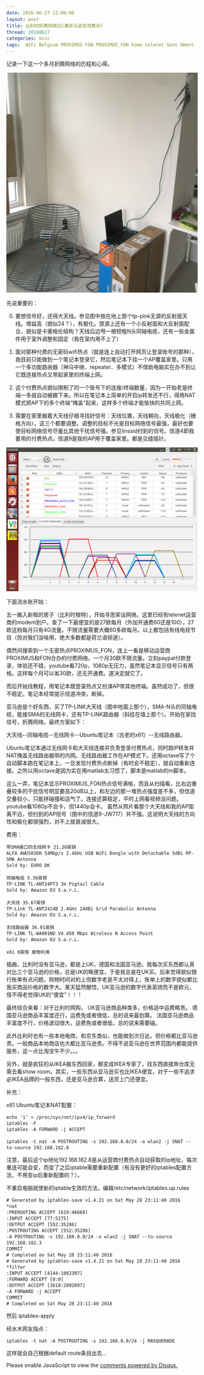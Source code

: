 ```yaml
---
date: 2016-06-27 12:00:00
layout: post
title: 比利时折腾网络记(兼亚马逊血泪教训)
thread: 20160627
categories: misc
tags:  WiFi Belgium PROXIMUS FON PROXIMUS_FON home telenet Gent GHent
---
```


记录一下这一个多月折腾网络的历程和心得。 

![](../media/belgium-home-network-setup.png)

先说重要的： 

0. 要想信号好，还得大天线。参见图中放在地上那个tp-pink无源的反射面天线。增益高（貌似24？），有极化。馈源上还有一个小反射面和大反射面配合，貌似是卡塞格伦结构？天线后边甩一根短粗N头同轴电缆，还有一些金属件用于室外调整和固定（我在室内用不上了） 
  
1. 面对那种付费的无密码wifi热点（就是连上自动打开网页让登录账号的那种），我目前只能做到一个笔记本登录它，然后笔记本下挂一个AP覆盖家里。只用一个多功能路由器（神马中继、repeater、多模式）不借助电脑实在办不到让它既连接热点又带起家里的终端上网。 
  
2. 这个付费热点貌似限制了同一个账号下的连接/终端数量，因为一开始老是终端一多就自动被踢下来。所以在笔记本上简单的开启ip转发还不行，得用NAT模式把AP下的多个终端“掩盖”起来，这样多个终端才能愉快的共同上网。 
  
4. 需要在家里搬着大天线仔细寻找好信号：天线位置，天线朝向，天线极化（栅格方向），这三个都要调整。调整的目标不光是目标网络信号最强，最好也要使目标网络信号尽量比其他干扰信号强。参见linssid扫到的信号。信道4即我要用的付费热点。信道9是我的AP用于覆盖家里。都是见缝插针。 

![](../media/belgium-home-ssid-scan.png)

下面流水账开始： 
  
五一搬入新租的房子（比利时根特），开始寻思架设网络。这里已经有telenet运营商的modem到户。查了一下最便宜的是27欧每月（外加开通费60还是100），27欧这档每月只有4G流量。不限流量需要大概60多欧每月。以上都包括有线电视节目（但对我们没啥用，绝大多数都是荷兰语频道）。 
  
偶然间搜索到一个无密热点PROXIMUS_FON，连上一看是移动运营商PROXIMUS和FON合办的付费网络。一个月30欧不限流量。立刻paypal付款登录，体验还不错，youtube看720p，1080p无压力，虽然笔记本显示信号只有两格。这样每个月可以省30欧，还无开通费。遂决定就它了。 
  
而后开始找教程，用笔记本既登录热点又扮演AP带其他终端。虽然成功了，但很不稳定。笔记本经常提示信道冲突，断掉。 
  
亚马逊是个好东西，买了TP-LINK大天线（图中地面上那个），SMA-N头的同轴电缆，能接SMA的无线网卡，还有TP-LINK路由器（斜挂在墙上那个）。开始在家找信号，折腾网络。最终方案如下： 
  
大天线--同轴电缆--无线网卡--Ubuntu笔记本（古老的x61）--无线路由器。 
  
Ubuntu笔记本通过无线网卡和大天线连接并负责登录付费热点，同时跑IP转发并NAT掩盖无线路由器带的内网。无线路由器工作在AP模式下。还用octave写了个自动脚本跑在笔记本上，一旦发现付费热点断掉（有时会不稳定），就自动重新连接。之所以用octave是因为实在用matlab太习惯了，脚本是matlab的m脚本。 
  
这么一弄，笔记本显示PROXIMUS_FON热点信号满格，而且从扫描看，比右边重叠较多的干扰信号明显要高20dB以上，和左边的那一堆热点强度差不多，但信道交叠较小，只能拼碰撞和运气了。连接还算稳定，平时上网看视频没问题。youtube看1080p不会卡，但1440p会卡。 虽然从照片看那个大天线和我的AP距离不远，但扫到的AP信号（图中的信道9-JW717）并不强。这说明大天线的方向性和极化都很强烈，对不上就衰减很大。 
  
费用： 

    带SMA接口的无线网卡 21.30英镑 
    ALFA AWUS036H 54Mbp/s 2.4GHz USB WiFi Dongle with Detachable 5dBi RP-SMA Antenna 
    Sold by: EURO DK 
  
    同轴电缆 5.36英镑 
    TP-LINK TL-ANT24PT3 3m Pigtail Cable 
    Sold by: Amazon EU S.a.r.L. 
  
    大天线 35.67英镑 
    TP-Link TL-ANT2424B 2.4GHz 24dBi Grid Parabolic Antenna 
    Sold by: Amazon EU S.a.r.L. 
  
    无线路由器 36.91英镑 
    TP-LINK TL-WA901ND V4 450 Mbps Wireless N Access Point 
    Sold by: Amazon EU S.a.r.L. 
  
    x61 0英镑 废物利用 
  
插曲，比利时没有亚马逊，都是上UK，德国和法国亚马逊。我每次买东西都认真对比三个亚马逊的价格，总是UK的略便宜，于是我总是在UK买。后来觉得貌似银行账单有点问题，购物时间对的上但数字老是不太对得上，账单上的数字貌似都比我买商品价格的数字大。某天猛然醒悟，UK亚马逊的数字代表英镑而不是欧元，怪不得老觉得UK的“便宜”！！！ 
  
最终综合来看：对于比利时网购， 
UK亚马逊商品种类多，价格适中运费略贵。 
德国亚马逊商品丰富度还行，运费免或者很低，总的说来最划算。 
法国亚马逊商品丰富度不行，价格波动很大，运费免或者很低，总的说来需要碰。 
  
此外比利时也有一些本地电商，和京东类似，也能做到次日达，但价格都比亚马逊贵。一般商品本地商店也大都比亚马逊贵。不得不说亚马逊在世界范围内都能提供服务，这一点比淘宝牛不少。。。 
  
另外，就是疯狂的从IKEA搬东西回家，都变成IKEA专家了，找东西直接奔仓库无需去看show room。其实，一些东西从亚马逊买也比IKEA便宜，对于一些不追求必IKEA品牌的一般东西，还是亚马逊合算，送货上门还便宜。 
  
补充： 

x61 Ubuntu笔记本NAT配置： 
  
    echo '1' > /proc/sys/net/ipv4/ip_forward 
    iptables -F 
    iptables -A FORWARD -j ACCEPT 

    iptables -t nat -A POSTROUTING -s 192.168.0.0/24 -o wlan2 -j SNAT --to-source 192.168.182.8 

注意，最后这个ip地址192.168.182.8是从运营商付费热点自动获取的ip地址，每次重连可能会变，而变了之后iptable需要重新配置（有没有更好的iptables配置方法，不用变ip后重新配置的？）。 
  
不重启电脑就使新的iptable生效的方法，编辑/etc/network/iptables.up.rules 

    # Generated by iptables-save v1.4.21 on Sat May 28 23:11:40 2016 
    *nat 
    :PREROUTING ACCEPT [619:46668] 
    :INPUT ACCEPT [77:5275] 
    :OUTPUT ACCEPT [552:35286] 
    :POSTROUTING ACCEPT [552:35286] 
    -A POSTROUTING -s 192.168.0.0/24 -o wlan2 -j SNAT --to-source 192.168.182.3 
    COMMIT 
    # Completed on Sat May 28 23:11:40 2016 
    # Generated by iptables-save v1.4.21 on Sat May 28 23:11:40 2016 
    *filter 
    :INPUT ACCEPT [4144:1002307] 
    :FORWARD ACCEPT [0:0] 
    :OUTPUT ACCEPT [3610:2892097] 
    -A FORWARD -j ACCEPT 
    COMMIT 
    # Completed on Sat May 28 23:11:40 2016 
  
然后 iptables-apply 

经水木网友指点：

    iptables -t nat -A POSTROUTING -s 192.168.0.0/24 -j MASQUERADE 
  
这样就会自己根据default route条目出去... 

<div id="disqus_thread"></div>
<script type="text/javascript">
    /* * * CONFIGURATION VARIABLES: EDIT BEFORE PASTING INTO YOUR WEBPAGE * * */
    var disqus_shortname = 'jiaoxianjun'; // required: replace example with your forum shortname

    /* * * DON'T EDIT BELOW THIS LINE * * */
    (function() {
        var dsq = document.createElement('script'); dsq.type = 'text/javascript'; dsq.async = true;
        dsq.src = '//' + disqus_shortname + '.disqus.com/embed.js';
        (document.getElementsByTagName('head')[0] || document.getElementsByTagName('body')[0]).appendChild(dsq);
    })();
</script>
<noscript>Please enable JavaScript to view the <a href="http://disqus.com/?ref_noscript">comments powered by Disqus.</a></noscript>


<!-- Global site tag (gtag.js) - Google Analytics -->
<script async src="https://www.googletagmanager.com/gtag/js?id=G-01GGQ8JZW7"></script>
<script>
  window.dataLayer = window.dataLayer || [];
  function gtag(){dataLayer.push(arguments);}
  gtag('js', new Date());

  gtag('config', 'G-01GGQ8JZW7');
</script>

<script async src="https://pagead2.googlesyndication.com/pagead/js/adsbygoogle.js?client=ca-pub-1542618827905251"
     crossorigin="anonymous"></script>

